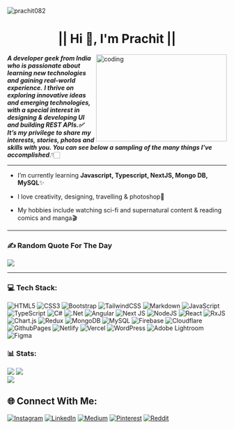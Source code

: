 <p align="left"> <img src="https://komarev.com/ghpvc/?username=prachit082&label=Profile%20views&color=0e75b6&style=flat" alt="prachit082" /> </p>

<h1 align="center"> || Hi 👋, I'm Prachit || </h1>


 <img align="right" alt="coding" width="300" height="200" src="https://i.giphy.com/media/qgQUggAC3Pfv687qPC/giphy.webp">

 
 ***A developer geek from India who is passionate about learning new technologies and gaining real-world experience.***
 ***I thrive on exploring innovative ideas and emerging technologies, with a special interest in designing & developing UI and building REST APIs.✅***
 <br>
 ***It’s my privilege to share my interests, stories, photos and skills with you. You can see below a sampling of the many things I've accomplished***.👇🏻
<hr>

- I’m currently learning **Javascript, Typescript, NextJS, Mongo DB, MySQL**✨

- I love creativity, designing, travelling & photoshop📸

- My hobbies include watching sci-fi and supernatural content & reading comics and manga🎬
<hr>

### ✍️ Random Quote For The Day
![](https://quotes-github-readme.vercel.app/api?type=horizontal&theme=tokyonight)

<hr>

### 💻 Tech Stack:
![HTML5](https://img.shields.io/badge/HTML-%23E34F26.svg?style=flat-square&logo=html5&logoColor=white)
![CSS3](https://img.shields.io/badge/CSS-%231572B6.svg?style=flat-square&logo=css3&logoColor=white)
![Bootstrap](https://img.shields.io/badge/Bootstrap-%238511FA.svg?style=flat-square&logo=bootstrap&logoColor=white)
![TailwindCSS](https://img.shields.io/badge/TailwindCSS-%2338B2AC.svg?style=flat-square&logo=tailwind-css&logoColor=white)
![Markdown](https://img.shields.io/badge/Markdown-%23000000.svg?style=flat-square&logo=markdown&logoColor=white)
![JavaScript](https://img.shields.io/badge/Javascript-%23323330.svg?style=flat-square&logo=javascript&logoColor=%23F7DF1E)
![TypeScript](https://img.shields.io/badge/Typescript-%23007ACC.svg?style=flat-square&logo=typescript&logoColor=white)
![C#](https://img.shields.io/badge/C%23-%23239120.svg?style=flat-square&logo=csharp&logoColor=white)
![.Net](https://img.shields.io/badge/.NET-5C2D91?style=flat-square&logo=.net&logoColor=white)
![Angular](https://img.shields.io/badge/Angular-%23DD0031.svg?style=flat-square&logo=angular&logoColor=white)
![Next JS](https://img.shields.io/badge/NextJS-black?style=flat-square&logo=next.js&logoColor=white)
![NodeJS](https://img.shields.io/badge/NodeJS-6DA55F?style=flat-square&logo=node.js&logoColor=white)
![React](https://img.shields.io/badge/React-%2320232a.svg?style=flat-square&logo=react&logoColor=%2361DAFB)
![RxJS](https://img.shields.io/badge/Rxjs-%23B7178C.svg?style=flat-square&logo=reactivex&logoColor=white)
![Chart.js](https://img.shields.io/badge/ChartJS-F5788D.svg?style=flat-square&logo=chart.js&logoColor=white)
![Redux](https://img.shields.io/badge/Redux-%23593d88.svg?style=flat-square&logo=redux&logoColor=white)
![MongoDB](https://img.shields.io/badge/MongoDB-%234ea94b.svg?style=flat-square&logo=mongodb&logoColor=white)
![MySQL](https://img.shields.io/badge/MySQL-%2300000f.svg?style=flat-square&logo=mysql&logoColor=white)
![Firebase](https://img.shields.io/badge/Firebase-%23039BE5.svg?style=flat-square&logo=firebase)
![Cloudflare](https://img.shields.io/badge/Cloudflare-F38020?style=flat-square&logo=Cloudflare&logoColor=white)
![GithubPages](https://img.shields.io/badge/Github%20Pages-121013?style=flat-square&logo=github&logoColor=white) 
![Netlify](https://img.shields.io/badge/Netlify-%23000000.svg?style=flat-square&logo=netlify&logoColor=#00C7B7) 
![Vercel](https://img.shields.io/badge/Vercel-%23000000.svg?style=flat-square&logo=vercel&logoColor=white)
![WordPress](https://img.shields.io/badge/WordPress-%23117AC9.svg?style=flat-square&logo=WordPress&logoColor=white) 
![Adobe Lightroom](https://img.shields.io/badge/Adobe%20Lightroom-31A8FF.svg?style=flat-square&logo=Adobe%20Lightroom&logoColor=white) 
![Figma](https://img.shields.io/badge/Figma-%23F24E1E.svg?style=flat-square&logo=figma&logoColor=white)

### 📊 Stats:
<p align="left">
 
![](https://github-readme-stats.vercel.app/api?username=prachit082&theme=tokyonight&hide_border=false&include_all_commits=false&count_private=false)
![](https://github-readme-streak-stats.herokuapp.com/?user=prachit082&theme=tokyonight&hide_border=false)<br>
![](https://github-readme-stats.vercel.app/api/top-langs/?username=prachit082&theme=tokyonight&hide_border=false&include_all_commits=false&count_private=false&layout=compact)

</p>


## 🌐 Connect With Me:
[![Instagram](https://img.shields.io/badge/Instagram-%23E4405F.svg?logo=Instagram&logoColor=white)](https://www.instagram.com/prachit.xo/) 
[![LinkedIn](https://img.shields.io/badge/LinkedIn-%230077B5.svg?logo=linkedin&logoColor=white)](https://www.linkedin.com/in/itsprachit) 
[![Medium](https://img.shields.io/badge/Medium-12100E?logo=medium&logoColor=white)](https://medium.com/@prachitpandit) 
[![Pinterest](https://img.shields.io/badge/Pinterest-%23E60023.svg?logo=Pinterest&logoColor=white)](https://pin.it/67bWXXcPL) 
[![Reddit](https://img.shields.io/badge/Reddit-%23FF4500.svg?logo=Reddit&logoColor=white)](https://www.reddit.com/user/monarch_20/)




